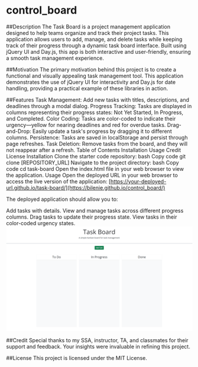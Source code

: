 # control_board
##Description
The Task Board is a project management application designed to help teams organize and track their project tasks. This application allows users to add, manage, and delete tasks while keeping track of their progress through a dynamic task board interface. Built using jQuery UI and Day.js, this app is both interactive and user-friendly, ensuring a smooth task management experience.

##Motivation
The primary motivation behind this project is to create a functional and visually appealing task management tool. This application demonstrates the use of jQuery UI for interactivity and Day.js for date handling, providing a practical example of these libraries in action.

##Features
Task Management: Add new tasks with titles, descriptions, and deadlines through a modal dialog.
Progress Tracking: Tasks are displayed in columns representing their progress states: Not Yet Started, In Progress, and Completed.
Color Coding: Tasks are color-coded to indicate their urgency—yellow for nearing deadlines and red for overdue tasks.
Drag-and-Drop: Easily update a task's progress by dragging it to different columns.
Persistence: Tasks are saved in localStorage and persist through page refreshes.
Task Deletion: Remove tasks from the board, and they will not reappear after a refresh.
Table of Contents
Installation
Usage
Credit
License
Installation
Clone the starter code repository:
bash
Copy code
git clone [REPOSITORY_URL]
Navigate to the project directory:
bash
Copy code
cd task-board
Open the index.html file in your web browser to view the application.
Usage
Open the deployed URL in your web browser to access the live version of the application:
[https://your-deployed-url.github.io/task-board/](https://bilenie.github.io/control_board/)

The deployed application should allow you to:

Add tasks with details.
View and manage tasks across different progress columns.
Drag tasks to update their progress state.
View tasks in their color-coded urgency states.
![task board](./assets/images/05-third-party-apis-homework-demo.gif)

##Credit
Special thanks to my SSA, instructor, TA, and classmates for their support and feedback. Your insights were invaluable in refining this project.

##License
This project is licensed under the MIT License.
